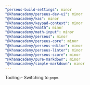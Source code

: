 ```yaml
---
"perseus-build-settings": minor
"@khanacademy/perseus-dev-ui": minor
"@khanacademy/kas": minor
"@khanacademy/keypad-context": minor
"@khanacademy/kmath": minor
"@khanacademy/math-input": minor
"@khanacademy/perseus": minor
"@khanacademy/perseus-core": minor
"@khanacademy/perseus-editor": minor
"@khanacademy/perseus-linter": minor
"@khanacademy/perseus-score": minor
"@khanacademy/pure-markdown": minor
"@khanacademy/simple-markdown": minor
---
```


Tooling:- Switching to `pnpm`.
